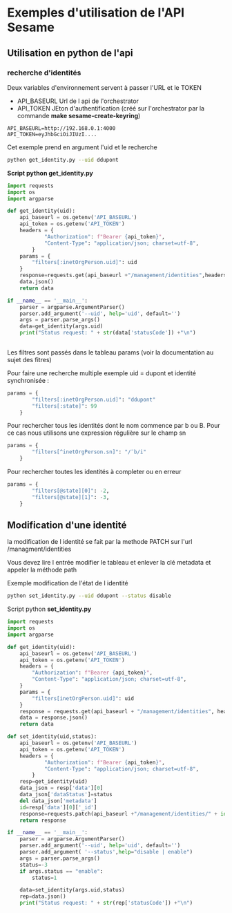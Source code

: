 # Exemples d'utilisation de l'API Sesame
## Utilisation en python de l'api
### recherche d'identités

Deux variables d'environnement servent à passer l'URL et le TOKEN

* API_BASEURL Url de l api de l'orchestrator
* API_TOKEN JEton d'authentification (créé sur l'orchestrator par la commande **make sesame-create-keyring**)
```
API_BASEURL=http://192.168.0.1:4000
API_TOKEN=eyJhbGciOiJIUzI....

```

Cet exemple prend en argument l'uid et le recherche 
```bash
python get_identity.py --uid ddupont
```

**Script python get_identity.py**

```python
import requests
import os
import argparse

def get_identity(uid):
    api_baseurl = os.getenv('API_BASEURL')
    api_token = os.getenv('API_TOKEN')
    headers = {
            "Authorization": f"Bearer {api_token}",
            "Content-Type": "application/json; charset=utf-8",
        }
    params = {
        "filters[:inetOrgPerson.uid]": uid
    }
    response=requests.get(api_baseurl +"/management/identities",headers=headers,params=params)
    data.json()
    return data

if __name__ == '__main__':
    parser = argparse.ArgumentParser()
    parser.add_argument('--uid', help='uid', default='')
    args = parser.parse_args()
    data=get_identity(args.uid)
    print("Status request: " + str(data['statusCode']) +"\n")
    

```

Les filtres sont passés dans le tableau params (voir la documentation au sujet des fitres)

Pour faire une recherche multiple exemple uid = dupont et identité synchronisée :

```python
params = {
        "filters[:inetOrgPerson.uid]": "ddupont"
        "filters[:state]": 99
    }
```

Pour rechercher tous les identités dont le nom commence par b ou B. Pour ce cas nous utilisons une expression régulière sur le champ sn

```python
params = {
        "filters[^inetOrgPerson.sn]": "/¨b/i"
    }
```

Pour rechercher toutes les identités à completer ou en erreur

```python
params = {
        "filters[@state][0]": -2,
        "filters[@state][1]": -3,
    }
```

## Modification d'une identité

la modification de l identité se fait par la methode PATCH sur l'url /managment/identities 

Vous devez lire l entrée modifier le tableau et enlever la clé metadata et appeler la méthode path 

Exemple modification de l'état de l identité
```bash
python set_identity.py --uid ddupont --status disable
```
Script python **set_identity.py**
```python 
import requests
import os
import argparse

def get_identity(uid):
    api_baseurl = os.getenv('API_BASEURL')
    api_token = os.getenv('API_TOKEN')
    headers = {
        "Authorization": f"Bearer {api_token}",
        "Content-Type": "application/json; charset=utf-8",
    }
    params = {
        "filters[inetOrgPerson.uid]": uid
    }
    response = requests.get(api_baseurl + "/management/identities", headers=headers, params=params)
    data = response.json()
    return data

def set_identity(uid,status):
    api_baseurl = os.getenv('API_BASEURL')
    api_token = os.getenv('API_TOKEN')
    headers = {
            "Authorization": f"Bearer {api_token}",
            "Content-Type": "application/json; charset=utf-8",
        }
    resp=get_identity(uid)
    data_json = resp['data'][0]
    data_json['dataStatus']=status
    del data_json['metadata']
    id=resp['data'][0]['_id']
    response=requests.patch(api_baseurl +"/management/identities/" + id , headers=headers,json=data_json)
    return response

if __name__ == '__main__':
    parser = argparse.ArgumentParser()
    parser.add_argument('--uid', help='uid', default='')
    parser.add_argument( '--status',help="disable | enable")
    args = parser.parse_args()
    status=-3
    if args.status == "enable":
        status=1

    data=set_identity(args.uid,status)
    rep=data.json()
    print("Status request: " + str(rep['statusCode']) +"\n")

```

